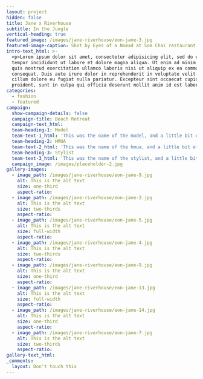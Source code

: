 ```yaml
---
layout: project
hidden: false
title: Jane x Riverhouse
subtitle: In the Jungle
vertical-heading: true
featured_image: /images/jane-riverhouse/eon-jane-3.jpg
featured-image-caption: Shot by Eyes of a Nomad at Som Chai restaurant
intro-text_html: >-
  <p>Lorem ipsum dolor sit amet, consectetur adipisicing elit, sed do eiusmod
  tempor incididunt ut labore et dolore magna aliqua. Ut enim ad minim veniam,
  quis nostrud exercitation ullamco laboris nisi ut aliquip ex ea commodo
  consequat. Duis aute irure dolor in reprehenderit in voluptate velit esse
  cillum dolore eu fugiat nulla pariatur. Excepteur sint occaecat cupidatat non
  proident, sunt in culpa qui officia deserunt mollit anim id est laborum.</p>
categories:
  - fashion
  - featured
campaign:
  show-campaign-details: false
  campaign-title: Beach Retreat
  campaign-text_html:
  team-heading-1: Model
  team-text-1_html: 'This was the name of the model, and a little bit of a blurb about her.'
  team-heading-2: HMUA
  team-text-2_html: 'This was the name of the hmua, and a little bit of a blurb about her.'
  team-heading-3: Stylist
  team-text-3_html: 'This was the name of the stylist, and a little bit of a blurb about her.'
  campaign_image: /images/placeholder-2.jpg
gallery-images:
  - image_path: /images/jane-riverhouse/eon-jane-9.jpg
    alt: This is the alt text
    size: one-third
    aspect-ratio:
  - image_path: /images/jane-riverhouse/eon-jane-2.jpg
    alt: This is the alt text
    size: two-thirds
    aspect-ratio:
  - image_path: /images/jane-riverhouse/eon-jane-5.jpg
    alt: This is the alt text
    size: full-width
    aspect-ratio:
  - image_path: /images/jane-riverhouse/eon-jane-4.jpg
    alt: This is the alt text
    size: two-thirds
    aspect-ratio:
  - image_path: /images/jane-riverhouse/eon-jane-9.jpg
    alt: This is the alt text
    size: one-third
    aspect-ratio:
  - image_path: /images/jane-riverhouse/eon-jane-13.jpg
    alt: This is the alt text
    size: full-width
    aspect-ratio:
  - image_path: /images/jane-riverhouse/eon-jane-14.jpg
    alt: This is the alt text
    size: one-third
    aspect-ratio:
  - image_path: /images/jane-riverhouse/eon-jane-7.jpg
    alt: This is the alt text
    size: two-thirds
    aspect-ratio:
gallery-text_html:
_comments:
  layout: Don't touch this
---
```

